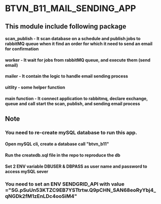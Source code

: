 # BTVN_B11_MAIL_SENDING_APP

## This module include following package
#### scan_publish - It scan database on a schedule and publish jobs to rabbitMQ queue when it find an order for which it need to send an email for confirmation
#### worker - It wait for jobs from rabbitMQ queue, and execute them (send email)
#### mailer - It contain the logic to handle email sending process
#### uitlity - some helper function
#### main function - It connect application to rabbitmq, declare exchange, queue and call start the scan, publish, and sending email process

## Note

### You need to re-create mySQL database to run this app.
#### Open mySQL cli, create a database call "btvn_b11"
#### Run the createdb.sql file in the repo to reproduce the db
#### Set 2 ENV variable DBUSER & DBPASS as user name and password to access mySQL sever

### You need to set an ENV SENDGRID_API with value ="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"
